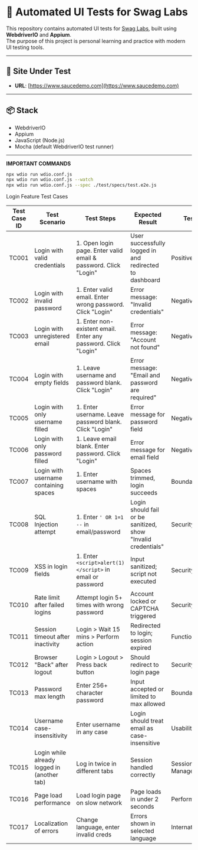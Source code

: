# 🚀 Automated UI Tests for Swag Labs

This repository contains automated UI tests for [Swag Labs](https://www.saucedemo.com), built using **WebdriverIO** and **Appium**.  
The purpose of this project is personal learning and practice with modern UI testing tools.

---

## 🔗 Site Under Test

- **URL**: [https://www.saucedemo.com](https://www.saucedemo.com)

---

## 📦 Stack

- WebdriverIO
- Appium
- JavaScript (Node.js)
- Mocha (default WebdriverIO test runner)

---

**IMPORTANT COMMANDS**

```bash
npx wdio run wdio.conf.js
npx wdio run wdio.conf.js --watch
npx wdio run wdio.conf.js --spec ./test/specs/test.e2e.js
```


Login Feature Test Cases

| Test Case ID | Test Scenario                         | Test Steps                                                                 | Expected Result                                         | Test Type              |
|--------------|----------------------------------------|----------------------------------------------------------------------------|----------------------------------------------------------|------------------------|
| TC001        | Login with valid credentials           | 1. Open login page. Enter valid email & password. Click "Login"           | User successfully logged in and redirected to dashboard  | Positive               |
| TC002        | Login with invalid password            | 1. Enter valid email. Enter wrong password. Click "Login"                 | Error message: "Invalid credentials"                     | Negative               |
| TC003        | Login with unregistered email          | 1. Enter non-existent email. Enter any password. Click "Login"            | Error message: "Account not found"                       | Negative               |
| TC004        | Login with empty fields                | 1. Leave username and password blank. Click "Login"                       | Error message: "Email and password are required"         | Negative               |
| TC005        | Login with only username filled        | 1. Enter username. Leave password blank. Click "Login"                    | Error message for password field                         | Negative               |
| TC006        | Login with only password filled        | 1. Leave email blank. Enter password. Click "Login"                       | Error message for email field                            | Negative               |
| TC007        | Login with username containing spaces  | 1. Enter username with spaces                                             | Spaces trimmed, login succeeds                           | Boundary               |
| TC008        | SQL Injection attempt                  | 1. Enter `' OR 1=1 --` in email/password                                  | Login should fail or be sanitized, show "Invalid credentials" | Security               |
| TC009        | XSS in login fields                    | 1. Enter `<script>alert(1)</script>` in email or password                 | Input sanitized; script not executed                     | Security               |
| TC010        | Rate limit after failed logins         | Attempt login 5+ times with wrong password                                | Account locked or CAPTCHA triggered                      | Security / Stress      |
| TC011        | Session timeout after inactivity       | Login > Wait 15 mins > Perform action                                     | Redirected to login; session expired                     | Functional             |
| TC012        | Browser "Back" after logout            | Login > Logout > Press back button                                        | Should redirect to login page                            | Security               |
| TC013        | Password max length                    | Enter 256+ character password                                             | Input accepted or limited to max allowed                 | Boundary               |
| TC014        | Username case-insensitivity            | Enter username in any case                                                | Login should treat email as case-insensitive             | Usability              |
| TC015        | Login while already logged in (another tab) | Log in twice in different tabs                                       | Session handled correctly                                | Session Management     |
| TC016        | Page load performance                  | Load login page on slow network                                           | Page loads in under 2 seconds                            | Performance            |
| TC017        | Localization of errors                 | Change language, enter invalid creds                                      | Errors shown in selected language                        | Internationalization   |
